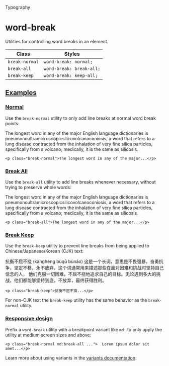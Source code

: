 Typography

# word-break

Utilities for controlling word breaks in an element.

| Class          | Styles                   |
| -------------- | ------------------------ |
| `break-normal` | `word-break: normal;`    |
| `break-all`    | `word-break: break-all;` |
| `break-keep`   | `word-break: keep-all;`  |

## [Examples](#examples)

### [Normal](#normal)

Use the `break-normal` utility to only add line breaks at normal word break points:

The longest word in any of the major English language dictionaries is pneumonoultramicroscopicsilicovolcanoconiosis, a word that refers to a lung disease contracted from the inhalation of very fine silica particles, specifically from a volcano; medically, it is the same as silicosis.

```
<p class="break-normal">The longest word in any of the major...</p>
```

### [Break All](#break-all)

Use the `break-all` utility to add line breaks whenever necessary, without trying to preserve whole words:

The longest word in any of the major English language dictionaries is pneumonoultramicroscopicsilicovolcanoconiosis, a word that refers to a lung disease contracted from the inhalation of very fine silica particles, specifically from a volcano; medically, it is the same as silicosis.

```
<p class="break-all">The longest word in any of the major...</p>
```

### [Break Keep](#break-keep)

Use the `break-keep` utility to prevent line breaks from being applied to Chinese/Japanese/Korean (CJK) text:

抗衡不屈不挠 (kànghéng bùqū bùnáo) 这是一个长词，意思是不畏强暴，奋勇抗争，坚定不移，永不放弃。这个词通常用来描述那些在面对困难和挑战时坚持自己信念的人， 他们克服一切困难，不屈不挠地追求自己的目标。无论遇到多大的挑战，他们都能够坚持到底，不放弃，最终获得胜利。

```
<p class="break-keep">抗衡不屈不挠...</p>
```

For non-CJK text the `break-keep` utility has the same behavior as the `break-normal` utility.

### [Responsive design](#responsive-design)

Prefix a `word-break` utility with a breakpoint variant like `md:` to only apply the utility at medium screen sizes and above:

```
<p class="break-normal md:break-all ...">  Lorem ipsum dolor sit amet...</p>
```

Learn more about using variants in the [variants documentation](/docs/hover-focus-and-other-states).
